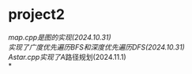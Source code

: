 # project2
*map.cpp是图的实现(2024.10.31)<br />*
*实现了广度优先遍历BFS和深度优先遍历DFS(2024.10.31)<br />*
*Astar.cpp实现了A*路径规划(2024.11.1)<br />*

